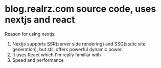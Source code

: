# blog.realrz.com source code, uses nextjs and react

Reason for using nextjs:

1. Nextjs supports SSR(server side rendering) and SSG(static site generation), but still offers powerful dynamic power.
2. It uses React which I'm really familiar with
3. Speed and performance
